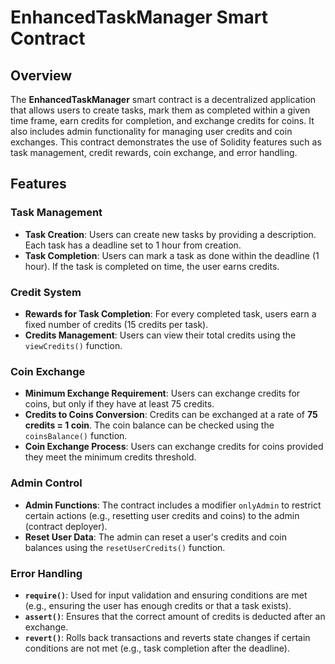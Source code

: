 # EnhancedTaskManager Smart Contract

## Overview

The **EnhancedTaskManager** smart contract is a decentralized application that allows users to create tasks, mark them as completed within a given time frame, earn credits for completion, and exchange credits for coins. It also includes admin functionality for managing user credits and coin exchanges. This contract demonstrates the use of Solidity features such as task management, credit rewards, coin exchange, and error handling.

## Features

### Task Management
- **Task Creation**: Users can create new tasks by providing a description. Each task has a deadline set to 1 hour from creation.
- **Task Completion**: Users can mark a task as done within the deadline (1 hour). If the task is completed on time, the user earns credits.
  
### Credit System
- **Rewards for Task Completion**: For every completed task, users earn a fixed number of credits (15 credits per task).
- **Credits Management**: Users can view their total credits using the `viewCredits()` function.

### Coin Exchange
- **Minimum Exchange Requirement**: Users can exchange credits for coins, but only if they have at least 75 credits.
- **Credits to Coins Conversion**: Credits can be exchanged at a rate of **75 credits = 1 coin**. The coin balance can be checked using the `coinsBalance()` function.
- **Coin Exchange Process**: Users can exchange credits for coins provided they meet the minimum credits threshold.

### Admin Control
- **Admin Functions**: The contract includes a modifier `onlyAdmin` to restrict certain actions (e.g., resetting user credits and coins) to the admin (contract deployer).
- **Reset User Data**: The admin can reset a user's credits and coin balances using the `resetUserCredits()` function.

### Error Handling
- **`require()`**: Used for input validation and ensuring conditions are met (e.g., ensuring the user has enough credits or that a task exists).
- **`assert()`**: Ensures that the correct amount of credits is deducted after an exchange.
- **`revert()`**: Rolls back transactions and reverts state changes if certain conditions are not met (e.g., task completion after the deadline).
